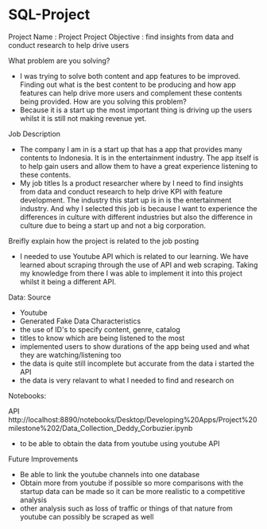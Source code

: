 # SQL-Project


Project Name : Project 
Project Objective : find insights from data and conduct research to help drive users 

What problem are you solving?
- I was trying to solve both content and app features to be improved. Finding out what is the best content to be producing and how app features can help drive more users and complement these contents being provided. 
How are you solving this problem?
- Because it is a start up the most important thing is driving up the users whilst it is still not making revenue yet. 

Job Description
- The company I am in is a start up that has a app that provides many contents to Indonesia. It is in the entertainment industry. The app itself is to help gain users and allow them to have a great experience listening to these contents. 
- My job titles Is a product researcher where by I need to find insights from data and conduct research to help drive KPI with feature development. The industry this start up is in is the entertainment industry. And why I selected this job is because I want to experience the differences in culture with different industries but also the difference in culture due to being a start up and not a big corporation.

Breifly explain how the project is related to the job posting
- I needed to use Youtube API which is related to our learning. We have learned about scraping through the use of API and web scraping. Taking my knowledge from there I was able to implement it into this project whilst it being a different API. 

Data:
Source
  - Youtube 
  - Generated Fake Data 
Characteristics
  - the use of ID's to specify content, genre, catalog
  - titles to know which are being listened to the most 
  - implemented users to show durations of the app being used and what they are watching/listening too
  - the data is quite still incomplete but accurate from the data i started the API 
  - the data is very relavant to what I needed to find and research on 

Notebooks: 

API 
http://localhost:8890/notebooks/Desktop/Developing%20Apps/Project%20milestone%202/Data_Collection_Deddy_Corbuzier.ipynb
- to be able to obtain the data from youtube using youtube API 



Future Improvements
- Be able to link the youtube channels into one database 
- Obtain more from youtube if possible so more comparisons with the startup data can be made so it can be more realistic to a competitive analysis
- other analysis such as loss of traffic or things of that nature from youtube can possibly be scraped as well

